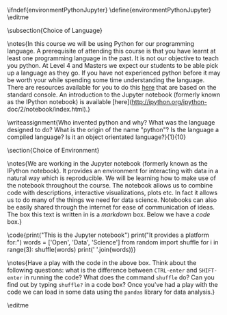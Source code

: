 \ifndef{environmentPythonJupyter}
\define{environmentPythonJupyter}
\editme

\subsection{Choice of Language}

\notes{In this course we will be using Python for our
programming language. A prerequisite of attending this course is that you have
learnt at least one programming language in the past. It is not our objective to
teach you python. At Level 4 and Masters we expect our students to be able pick
up a language as they go. If you have not experienced python before it may be
worth your while spending some time understanding the language. There are
resources available for you to do this
[here](https://docs.python.org/2/tutorial/) that are based on the standard
console. An introduction to the Jupyter notebook (formerly known as the IPython
notebook) is available [here](http://ipython.org/ipython-
doc/2/notebook/index.html).}

\writeassignment{Who invented python and why? What was the language
designed to do? What is the origin of the name "python"? Is the language a
compiled language? Is it an object orientated language?}{1}{10}

\section{Choice of Environment}

\notes{We are working in the Jupyter notebook (formerly known
as the IPython notebook). It provides an environment for interacting with data
in a natural way which is reproducible. We will be learning how to make use of
the notebook throughout the course. The notebook allows us to combine code with
descriptions, interactive visualizations, plots etc. In fact it allows us to do
many of the things we need for data science. Notebooks can also be easily shared
through the internet for ease of communication of ideas. The box this text is
written in is a *markdown* box. Below we have a *code* box.}

\code{print("This is the Jupyter notebook")
print("It provides a platform for:")
words = ['Open', 'Data', 'Science']
from random import shuffle
for i in range(3):
    shuffle(words)
    print(' '.join(words))}

\notes{Have a play with the code in the above box. Think about the following questions:
what is the difference between `CTRL-enter` and `SHIFT-enter` in running the
code? What does the command `shuffle` do? Can you find out by typing `shuffle?`
in a code box?
Once you've had a play with the code we can load in some data
using the `pandas` library for data analysis.}

\editme
